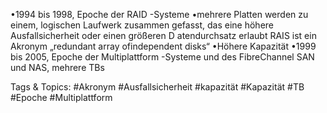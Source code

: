 •1994 bis 1998, Epoche der RAID -Systeme
•mehrere Platten werden zu einem, logischen Laufwerk zusammen gefasst, das eine höhere Ausfallsicherheit oder einen größeren D atendurchsatz erlaubt RAIS ist ein Akronym 
„redundant array ofindependent disks“
•Höhere Kapazität
•1999 bis 2005, Epoche der Multiplattform -Systeme und des FibreChannel SAN und NAS, mehrere TBs

   Tags & Topics:
   #Akronym
   #Ausfallsicherheit
   #kapazität
   #Kapazität
   #TB
   #Epoche
   #Multiplattform